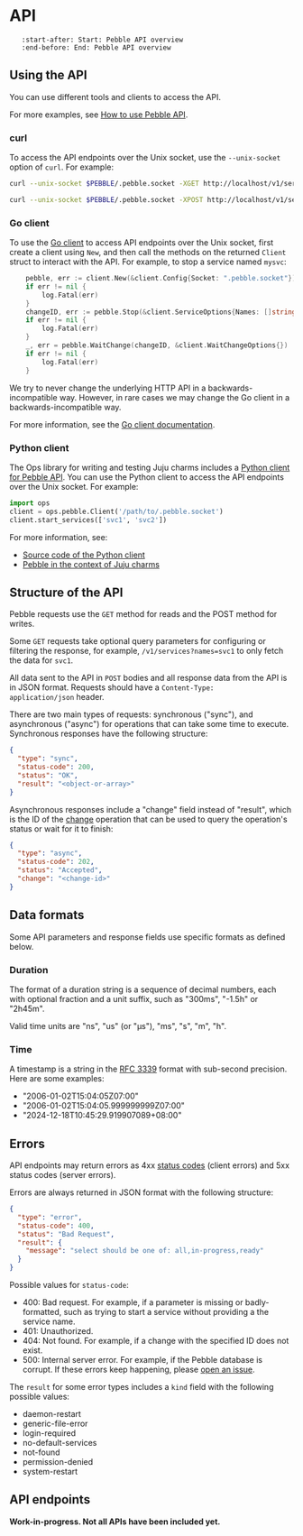 # API

```{include} /reuse/api.md
   :start-after: Start: Pebble API overview
   :end-before: End: Pebble API overview
```

## Using the API

You can use different tools and clients to access the API.

For more examples, see [How to use Pebble API](../how-to/use-the-pebble-api).

### curl

To access the API endpoints over the Unix socket, use the `--unix-socket` option of `curl`. For example:

```bash
curl --unix-socket $PEBBLE/.pebble.socket -XGET http://localhost/v1/services
```

```bash
curl --unix-socket $PEBBLE/.pebble.socket -XPOST http://localhost/v1/services -d '{"action": "start", "services": ["svc1"]}'
```

### Go client

To use the [Go client](https://pkg.go.dev/github.com/canonical/pebble/client) to access API endpoints over the Unix socket, first create a client using `New`, and then call the methods on the returned `Client` struct to interact with the API. For example, to stop a service named `mysvc`:

```go
    pebble, err := client.New(&client.Config{Socket: ".pebble.socket"})
    if err != nil {
        log.Fatal(err)
    }
    changeID, err := pebble.Stop(&client.ServiceOptions{Names: []string{"mysvc"}})
    if err != nil {
        log.Fatal(err)
    }
    _, err = pebble.WaitChange(changeID, &client.WaitChangeOptions{})
    if err != nil {
        log.Fatal(err)
    }
```

We try to never change the underlying HTTP API in a backwards-incompatible way. However, in rare cases we may change the Go client in a backwards-incompatible way.

For more information, see the [Go client documentation](https://pkg.go.dev/github.com/canonical/pebble/client).

### Python client

The Ops library for writing and testing Juju charms includes a [Python client for Pebble API](https://ops.readthedocs.io/en/latest/reference/pebble.html). You can use the Python client to access the API endpoints over the Unix socket. For example:

```python
import ops
client = ops.pebble.Client('/path/to/.pebble.socket')
client.start_services(['svc1', 'svc2'])
```

For more information, see:

- [Source code of the Python client](https://github.com/canonical/operator/blob/main/ops/pebble.py)
- [Pebble in the context of Juju charms](https://juju.is/docs/sdk/interact-with-pebble)

## Structure of the API

Pebble requests use the `GET` method for reads and the POST method for writes.

Some `GET` requests take optional query parameters for configuring or filtering the response, for example, `/v1/services?names=svc1` to only fetch the data for `svc1`.

All data sent to the API in `POST` bodies and all response data from the API is in JSON format. Requests should have a `Content-Type: application/json` header.

There are two main types of requests: synchronous ("sync"), and asynchronous ("async") for operations that can take some time to execute. Synchronous responses have the following structure:

```json
{
  "type": "sync",
  "status-code": 200,
  "status": "OK",
  "result": "<object-or-array>"
}
```

Asynchronous responses include a "change" field instead of "result", which is the ID of the [change](changes-and-tasks) operation that can be used to query the operation's status or wait for it to finish:

```json
{
  "type": "async",
  "status-code": 202,
  "status": "Accepted",
  "change": "<change-id>"
}
```

## Data formats

Some API parameters and response fields use specific formats as defined below.

### Duration

The format of a duration string is a sequence of decimal numbers, each with optional fraction and a unit suffix, such as "300ms", "-1.5h" or "2h45m".

Valid time units are "ns", "us" (or "µs"), "ms", "s", "m", "h".

### Time

A timestamp is a string in the [RFC 3339](https://datatracker.ietf.org/doc/html/rfc3339) format with sub-second precision. Here are some examples:

- "2006-01-02T15:04:05Z07:00"
- "2006-01-02T15:04:05.999999999Z07:00"
- "2024-12-18T10:45:29.919907089+08:00"

## Errors

API endpoints may return errors as 4xx [status codes](https://www.iana.org/assignments/http-status-codes/http-status-codes.xhtml) (client errors) and 5xx status codes (server errors).

Errors are always returned in JSON format with the following structure:

```json
{
  "type": "error",
  "status-code": 400,
  "status": "Bad Request",
  "result": {
    "message": "select should be one of: all,in-progress,ready"
  }
}
```

Possible values for `status-code`:

- 400: Bad request. For example, if a parameter is missing or badly-formatted, such as trying to start a service without providing a the service name.
- 401: Unauthorized.
- 404: Not found. For example, if a change with the specified ID does not exist.
- 500: Internal server error. For example, if the Pebble database is corrupt. If these errors keep happening, please [open an issue](https://github.com/canonical/pebble/issues/new).

The `result` for some error types includes a `kind` field with the following possible values:

- daemon-restart
- generic-file-error
- login-required
- no-default-services
- not-found
- permission-denied
- system-restart

## API endpoints

**Work-in-progress. Not all APIs have been included yet.**

<link rel="stylesheet" type="text/css" href="https://unpkg.com/swagger-ui-dist@5.11.0/swagger-ui.css" ></link>
<link rel="stylesheet" type="text/css" href="../../_static/swagger-override.css" ></link>
<div id="swagger-ui"></div>

<script src="https://unpkg.com/swagger-ui-dist@5.11.0/swagger-ui-bundle.js" charset="UTF-8" crossorigin> </script>
<script src="https://unpkg.com/swagger-ui-dist@5.11.0/swagger-ui-standalone-preset.js" charset="UTF-8 crossorigin"> </script>
<script>
window.onload = function() {
  // Begin Swagger UI call region
  const ui = SwaggerUIBundle({
    url: window.location.pathname +"../../openapi.yaml",
    dom_id: '#swagger-ui',
    deepLinking: true,
    presets: [
      SwaggerUIBundle.presets.apis,
      SwaggerUIStandalonePreset
    ],
    plugins: [],
    validatorUrl: "none",
    defaultModelsExpandDepth: -1,
    supportedSubmitMethods: []
  })
  // End Swagger UI call region

  window.ui = ui

  function addSwaggerTagsToTOC(tags) {
    // Find the last H2 entry in the TOC and insert a 'ul' element for the tag list
    const tocContainer = document.querySelector(
      ".toc-tree > ul > li > ul > li:last-child"
    );
    const tocList = document.createElement("ul");
    tocContainer.appendChild(tocList);
    // Add a link for each tag inside the 'ul' element
    for (const tag of tags) {
      // Create an 'a' element for the tag link
      const tocLink = document.createElement("a");
      tocLink.classList.add("reference", "internal");
      tocLink.href= `#/${tag}`;
      tocLink.innerText = tag;
      tocLink.addEventListener("click", event => {
        if (event.shiftKey || event.ctrlKey || event.altKey || event.metaKey) {
          return;
        }
        // When the tag link is clicked with no modifier keys:
        // - Scroll the tag section into view
        // - If the tag section is closed, open it (by simulating a click)
        const swaggerHeading = document.getElementById(`operations-tag-${tag}`);
        swaggerHeading.scrollIntoView({
          behavior: "smooth"
        });
        if (swaggerHeading.getAttribute("data-is-open") == "false") {
          swaggerHeading.click();
        }
      });
      // Wrap the tag link in a 'li' element and add it to the tag list
      const tocItem = document.createElement("li");
      tocItem.appendChild(tocLink);
      tocList.appendChild(tocItem);
    }
  }

  // Make sure to match the tags defined in openapi.yaml
  addSwaggerTagsToTOC([
    "changes",
    "services"
  ]);
}
</script>
